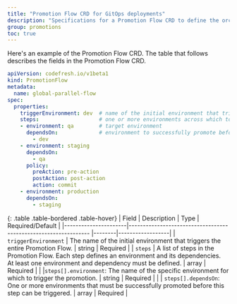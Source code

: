 ```yaml
---
title: "Promotion Flow CRD for GitOps deployments"
description: "Specifications for a Promotion Flow CRD to define the orchestration flow for product promotion"
group: promotions
toc: true
---
```


Here's an example of the Promotion Flow CRD. The table that follows describes the fields in the Promotion Flow CRD. 

```yaml
apiVersion: codefresh.io/v1beta1
kind: PromotionFlow
metadata:
  name: global-parallel-flow
spec:
  properties:
    triggerEnvironment: dev  # name of the initial environment that triggers promotion flow
    steps:                   # one or more environments across which to promote product
    - environment: qa        # target environment
      dependsOn:             # environment to successfully promote before triggering promotion for target
        - dev
    - environment: staging
      dependsOn:
        - qa
      policy:
        preAction: pre-action
        postAction: post-action
        action: commit
    - environment: production
      dependsOn:
        - staging
```



{: .table .table-bordered .table-hover}
| Field                | Description                                                     | Type   | Required/Default |
|----------------------|---------------------------------------------------------------- |--------|------------------|
| `triggerEnvironment` | The name of the initial environment that triggers the entire Promotion Flow.  | string | Required   |
| `steps`              | A list of steps in the Promotion Flow. Each step defines an environment and its dependencies. <br>At least one environment and dependency must be defined. | array  | Required   |
|          |`steps[].environment`: The name of the specific environment for which to trigger the promotion.   | string | Required         |
|          | `steps[].dependsOn`: One or more environments that must be successfully promoted before this step can be triggered.   | array  | Required |
